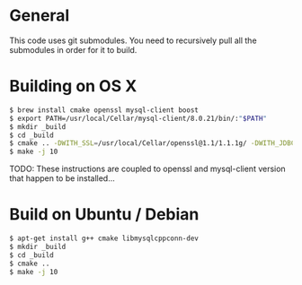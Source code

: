 # General

This code uses git submodules. You need to recursively pull all the submodules
in order for it to build.

# Building on OS X

```sh
$ brew install cmake openssl mysql-client boost
$ export PATH=/usr/local/Cellar/mysql-client/8.0.21/bin/:"$PATH"
$ mkdir _build
$ cd _build
$ cmake .. -DWITH_SSL=/usr/local/Cellar/openssl@1.1/1.1.1g/ -DWITH_JDBC=yes
$ make -j 10
```

TODO: These instructions are coupled to openssl and mysql-client version that
happen to be installed...

# Build on Ubuntu / Debian

```sh
$ apt-get install g++ cmake libmysqlcppconn-dev
$ mkdir _build
$ cd _build
$ cmake ..
$ make -j 10
```
